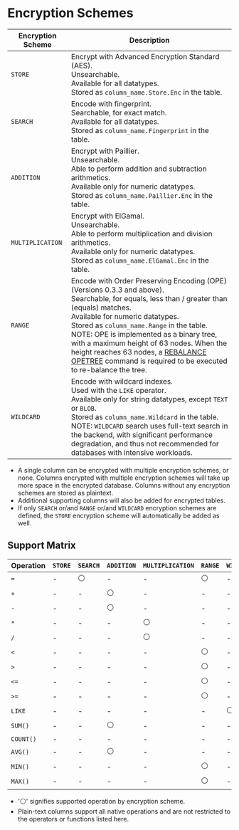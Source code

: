 # Encryption Schemes

| Encryption Scheme | Description                                                                                                                                                                                                                                                                                                                                                                                                                                                                      |
| ----------------- | -------------------------------------------------------------------------------------------------------------------------------------------------------------------------------------------------------------------------------------------------------------------------------------------------------------------------------------------------------------------------------------------------------------------------------------------------------------------------------- |
| `STORE`           | Encrypt with Advanced Encryption Standard (AES).<br />Unsearchable.<br />Available for all datatypes.<br />Stored as `column_name.Store.Enc` in the table.                                                                                                                                                                                                                                                                                                                       |
| `SEARCH`          | Encode with fingerprint.<br />Searchable, for exact match.<br />Available for all datatypes.<br />Stored as `column_name.Fingerprint` in the table.                                                                                                                                                                                                                                                                                                                              |
| `ADDITION`        | Encrypt with Paillier.<br />Unsearchable.<br />Able to perform addition and subtraction arithmetics.<br />Available only for numeric datatypes.<br />Stored as `column_name.Paillier.Enc` in the table.                                                                                                                                                                                                                                                                          |
| `MULTIPLICATION`  | Encrypt with ElGamal.<br />Unsearchable.<br />Able to perform multiplication and division arithmetics.<br />Available only for numeric datatypes.<br />Stored as `column_name.ElGamal.Enc` in the table.                                                                                                                                                                                                                                                                         |
| `RANGE`           | Encode with Order Preserving Encoding (OPE) (Versions 0.3.3 and above).<br />Searchable, for equals, less than / greater than (equals) matches.<br />Available for numeric datatypes.<br />Stored as `column_name.Range` in the table.<br />NOTE: OPE is implemented as a binary tree, with a maximum height of 63 nodes. When the height reaches 63 nodes, a [REBALANCE OPETREE](native-commands#rebalance-opetree) command is required to be executed to re-balance the tree. |
| `WILDCARD`        | Encode with wildcard indexes.<br />Used with the `LIKE` operator.<br />Available only for string datatypes, except `TEXT` or `BLOB`.<br />Stored as `column_name.Wildcard` in the table.<br />NOTE: `WILDCARD` search uses full-text search in the backend, with significant performance degradation, and thus not recommended for databases with intensive workloads.                                                                                                           |

- A single column can be encrypted with multiple encryption schemes, or none. Columns encrypted with multiple encryption schemes will take up more space in the encrypted database. Columns without any encryption schemes are stored as plaintext.
- Additional supporting columns will also be added for encrypted tables.
- If only `SEARCH` or/and `RANGE` or/and `WILDCARD` encryption schemes are defined, the `STORE` encryption scheme will automatically be added as well.

## Support Matrix

| Operation | `STORE` | `SEARCH` | `ADDITION` | `MULTIPLICATION` | `RANGE` | `WILDCARD` |
| --------- | ------- | -------- | ---------- | ---------------- | ------- | ---------- |
| `=`       | -       | ⚪       | -          | -                | ⚪      | -          |
| `+`       | -       | -        | ⚪         | -                | -       | -          |
| `-`       | -       | -        | ⚪         | -                | -       | -          |
| `*`       | -       | -        | -          | ⚪               | -       | -          |
| `/`       | -       | -        | -          | ⚪               | -       | -          |
| `<`       | -       | -        | -          | -                | ⚪      | -          |
| `>`       | -       | -        | -          | -                | ⚪      | -          |
| `<=`      | -       | -        | -          | -                | ⚪      | -          |
| `>=`      | -       | -        | -          | -                | ⚪      | -          |
| `LIKE`    | -       | -        | -          | -                | -       | ⚪         |
| `SUM()`   | -       | -        | ⚪         | -                | -       | -          |
| `COUNT()` | -       | -        | -          | -                | -       | -          |
| `AVG()`   | -       | -        | ⚪         | -                | -       | -          |
| `MIN()`   | -       | -        | -          | -                | ⚪      | -          |
| `MAX()`   | -       | -        | -          | -                | ⚪      | -          |

- '⚪' signifies supported operation by encryption scheme.
- Plain-text columns support all native operations and are not restricted to the operators or functions listed here.
